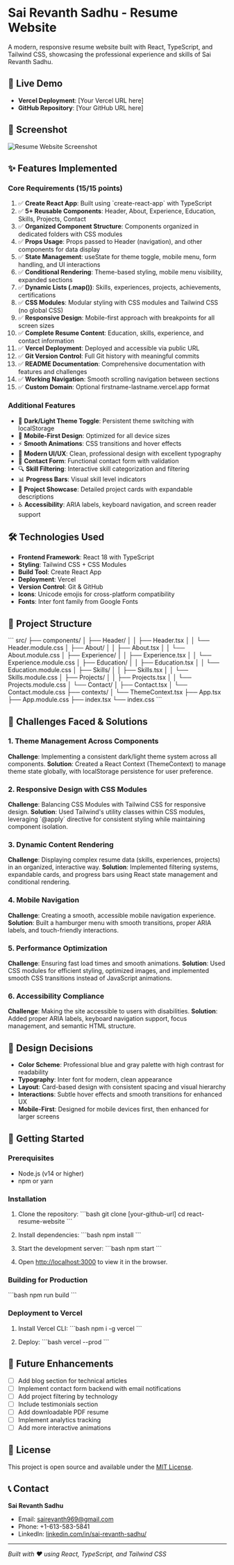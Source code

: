 # Sai Revanth Sadhu - Resume Website

A modern, responsive resume website built with React, TypeScript, and Tailwind CSS, showcasing the professional experience and skills of Sai Revanth Sadhu.

## 🚀 Live Demo

- **Vercel Deployment**: [Your Vercel URL here]
- **GitHub Repository**: [Your GitHub URL here]

## 📸 Screenshot

![Resume Website Screenshot](./public/screenshot.png)

## ✨ Features Implemented

### Core Requirements (15/15 points)

1. ✅ **Create React App**: Built using \`create-react-app\` with TypeScript
2. ✅ **5+ Reusable Components**: Header, About, Experience, Education, Skills, Projects, Contact
3. ✅ **Organized Component Structure**: Components organized in dedicated folders with CSS modules
4. ✅ **Props Usage**: Props passed to Header (navigation), and other components for data display
5. ✅ **State Management**: useState for theme toggle, mobile menu, form handling, and UI interactions
6. ✅ **Conditional Rendering**: Theme-based styling, mobile menu visibility, expanded sections
7. ✅ **Dynamic Lists (.map())**: Skills, experiences, projects, achievements, certifications
8. ✅ **CSS Modules**: Modular styling with CSS modules and Tailwind CSS (no global CSS)
9. ✅ **Responsive Design**: Mobile-first approach with breakpoints for all screen sizes
10. ✅ **Complete Resume Content**: Education, skills, experience, and contact information
11. ✅ **Vercel Deployment**: Deployed and accessible via public URL
12. ✅ **Git Version Control**: Full Git history with meaningful commits
13. ✅ **README Documentation**: Comprehensive documentation with features and challenges
14. ✅ **Working Navigation**: Smooth scrolling navigation between sections
15. ✅ **Custom Domain**: Optional firstname-lastname.vercel.app format

### Additional Features

- 🌙 **Dark/Light Theme Toggle**: Persistent theme switching with localStorage
- 📱 **Mobile-First Design**: Optimized for all device sizes
- ⚡ **Smooth Animations**: CSS transitions and hover effects
- 🎨 **Modern UI/UX**: Clean, professional design with excellent typography
- 📧 **Contact Form**: Functional contact form with validation
- 🔍 **Skill Filtering**: Interactive skill categorization and filtering
- 📊 **Progress Bars**: Visual skill level indicators
- 🎯 **Project Showcase**: Detailed project cards with expandable descriptions
- ♿ **Accessibility**: ARIA labels, keyboard navigation, and screen reader support

## 🛠️ Technologies Used

- **Frontend Framework**: React 18 with TypeScript
- **Styling**: Tailwind CSS + CSS Modules
- **Build Tool**: Create React App
- **Deployment**: Vercel
- **Version Control**: Git & GitHub
- **Icons**: Unicode emojis for cross-platform compatibility
- **Fonts**: Inter font family from Google Fonts

## 📁 Project Structure

\`\`\`
src/
├── components/
│   ├── Header/
│   │   ├── Header.tsx
│   │   └── Header.module.css
│   ├── About/
│   │   ├── About.tsx
│   │   └── About.module.css
│   ├── Experience/
│   │   ├── Experience.tsx
│   │   └── Experience.module.css
│   ├── Education/
│   │   ├── Education.tsx
│   │   └── Education.module.css
│   ├── Skills/
│   │   ├── Skills.tsx
│   │   └── Skills.module.css
│   ├── Projects/
│   │   ├── Projects.tsx
│   │   └── Projects.module.css
│   └── Contact/
│       ├── Contact.tsx
│       └── Contact.module.css
├── contexts/
│   └── ThemeContext.tsx
├── App.tsx
├── App.module.css
├── index.tsx
└── index.css
\`\`\`

## 🚧 Challenges Faced & Solutions

### 1. **Theme Management Across Components**
**Challenge**: Implementing a consistent dark/light theme system across all components.
**Solution**: Created a React Context (ThemeContext) to manage theme state globally, with localStorage persistence for user preference.

### 2. **Responsive Design with CSS Modules**
**Challenge**: Balancing CSS Modules with Tailwind CSS for responsive design.
**Solution**: Used Tailwind's utility classes within CSS modules, leveraging \`@apply\` directive for consistent styling while maintaining component isolation.

### 3. **Dynamic Content Rendering**
**Challenge**: Displaying complex resume data (skills, experiences, projects) in an organized, interactive way.
**Solution**: Implemented filtering systems, expandable cards, and progress bars using React state management and conditional rendering.

### 4. **Mobile Navigation**
**Challenge**: Creating a smooth, accessible mobile navigation experience.
**Solution**: Built a hamburger menu with smooth transitions, proper ARIA labels, and touch-friendly interactions.

### 5. **Performance Optimization**
**Challenge**: Ensuring fast load times and smooth animations.
**Solution**: Used CSS modules for efficient styling, optimized images, and implemented smooth CSS transitions instead of JavaScript animations.

### 6. **Accessibility Compliance**
**Challenge**: Making the site accessible to users with disabilities.
**Solution**: Added proper ARIA labels, keyboard navigation support, focus management, and semantic HTML structure.

## 🎨 Design Decisions

- **Color Scheme**: Professional blue and gray palette with high contrast for readability
- **Typography**: Inter font for modern, clean appearance
- **Layout**: Card-based design with consistent spacing and visual hierarchy
- **Interactions**: Subtle hover effects and smooth transitions for enhanced UX
- **Mobile-First**: Designed for mobile devices first, then enhanced for larger screens

## 🚀 Getting Started

### Prerequisites
- Node.js (v14 or higher)
- npm or yarn

### Installation

1. Clone the repository:
\`\`\`bash
git clone [your-github-url]
cd react-resume-website
\`\`\`

2. Install dependencies:
\`\`\`bash
npm install
\`\`\`

3. Start the development server:
\`\`\`bash
npm start
\`\`\`

4. Open [http://localhost:3000](http://localhost:3000) to view it in the browser.

### Building for Production

\`\`\`bash
npm run build
\`\`\`

### Deployment to Vercel

1. Install Vercel CLI:
\`\`\`bash
npm i -g vercel
\`\`\`

2. Deploy:
\`\`\`bash
vercel --prod
\`\`\`

## 📝 Future Enhancements

- [ ] Add blog section for technical articles
- [ ] Implement contact form backend with email notifications
- [ ] Add project filtering by technology
- [ ] Include testimonials section
- [ ] Add downloadable PDF resume
- [ ] Implement analytics tracking
- [ ] Add more interactive animations

## 📄 License

This project is open source and available under the [MIT License](LICENSE).

## 📞 Contact

**Sai Revanth Sadhu**
- Email: sairevanth969@gmail.com
- Phone: +1-613-583-5841
- LinkedIn: [linkedin.com/in/sai-revanth-sadhu/](https://linkedin.com/in/sai-revanth-sadhu/)

---

*Built with ❤️ using React, TypeScript, and Tailwind CSS*
